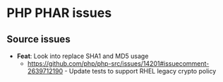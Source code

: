 # PHP PHAR issues

## Source issues

- **Feat**: Look into replace SHA1 and MD5 usage
  - https://github.com/php/php-src/issues/14201#issuecomment-2639712190 - Update tests to support RHEL legacy crypto policy
